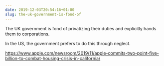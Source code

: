 ```yaml
---
date: 2019-12-03T20:54:16+01:00
slug: the-uk-government-is-fond-of
---
```

The UK government is fond of privatizing their duties and explicitly hands them to corporations.

In the US, the government prefers to do this through neglect.

https://www.apple.com/newsroom/2019/11/apple-commits-two-point-five-billion-to-combat-housing-crisis-in-california/


